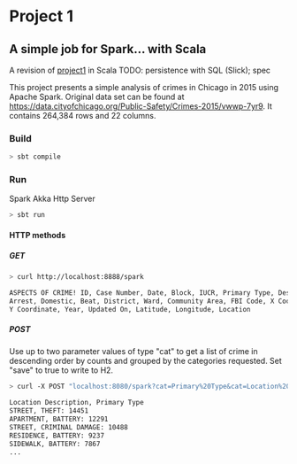 # Project 1

## A simple job for Spark... with Scala

A revision of [project1](https://github.com/200413-java-spark/project-1-jeremy) in Scala
TODO: persistence with SQL (Slick); spec

This project presents a simple analysis of crimes in Chicago in 2015 using Apache Spark.
Original data set can be found at <https://data.cityofchicago.org/Public-Safety/Crimes-2015/vwwp-7yr9>.
It contains 264,384 rows and 22 columns.

### Build

```bash
> sbt compile
```

### Run

Spark Akka Http Server

```bash
> sbt run
```

#### HTTP methods

##### GET

```bash
> curl http://localhost:8888/spark

ASPECTS OF CRIME! ID, Case Number, Date, Block, IUCR, Primary Type, Description, Location Description,
Arrest, Domestic, Beat, District, Ward, Community Area, FBI Code, X Coordinate,
Y Coordinate, Year, Updated On, Latitude, Longitude, Location
```

##### POST

Use up to two parameter values of type "cat" to get a list of crime in descending
order by counts and grouped by the categories requested. Set "save" to true to write to
H2.

```bash
> curl -X POST "localhost:8080/spark?cat=Primary%20Type&cat=Location%20Description&save=true"

Location Description, Primary Type
STREET, THEFT: 14451
APARTMENT, BATTERY: 12291
STREET, CRIMINAL DAMAGE: 10488
RESIDENCE, BATTERY: 9237
SIDEWALK, BATTERY: 7867
...
```
